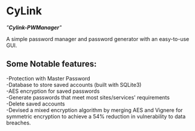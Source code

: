 # CyLink
_"**Cylink-PWManager**"_

A simple password manager and password generator with an easy-to-use GUI. <br/>


## Some Notable features:
-Protection with Master Password <br/>
-Database to store saved accounts (built with SQLite3) <br/>
-AES encryption for saved passwords <br/>
-Generate passwords that meet most sites/services' requirements <br/>
-Delete saved accounts <br/>
-Devised a mixed encryption algorithm by merging AES and Vignere for symmetric encryption to achieve a 54% reduction in vulnerability to data breaches.

